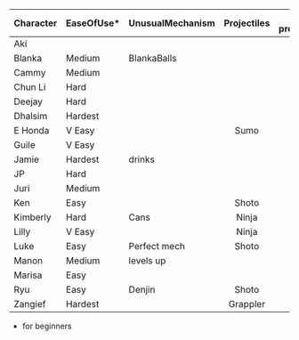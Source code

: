 | Character | EaseOfUse* | UnusualMechanism | Projectiles | anti-projectiles | CommandGrab |  Charge | Stock | Teleport |
| :--- | :-- | :-- | :-----------: | :--: | :--: | :--: | :--: | :--: |
| Aki  || ||  | | | Y | Y | |
| Blanka  |Medium| BlankaBalls||  | | | Y | Y | |
| Cammy |Medium| || Y | | | | | |
| Chun Li |Hard| || Y | | | | | |
| Deejay |Hard| || Y | | | | | |
| Dhalsim |Hardest| || Y | | | | | Y |
| E Honda |V Easy| |Sumo|  | | Y | Y | | Y |
| Guile |V Easy| || Y | | | Y | | |
| Jamie |Hardest| drinks|| | | Y | | Y | |
| JP |Hard| || | | Y | | Y | |
| Juri |Medium| || | | Y | | Y | |
| Ken |Easy| |Shoto| Y | | | | | |
| Kimberly |Hard| Cans| Ninja|  | | | | Y | Y |
| Lilly |V Easy| | Ninja|  | | | | Y | Y |
| Luke |Easy| Perfect mech|Shoto| Y | | | | | |
| Manon |Medium| levels up | |  | | |Y |  |  |
| Marisa |Easy| | |  | | | |  |  |
| Ryu |Easy| Denjin |Shoto| Y | | | | | |
| Zangief |Hardest| |Grappler|  | | Y | | | |

* for beginners
